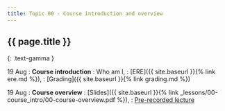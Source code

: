 ```yaml
---
title: Topic 00 - Course introduction and overview
---
```


## {{ page.title }}
{: .text-gamma }

19 Aug
: **Course introduction**
  : Who am I,
  : [ERE]({{ site.baseurl }}{% link ere.md %}),
  : [Grading]({{ site.baseurl }}{% link grading.md %})

19 Aug
: **Course overview**
  : [Slides]({{ site.baseurl }}{% link _lessons/00-course_intro/00-course-overview.pdf %}),
  : [Pre-recorded lecture](https://www.youtube.com/playlist?list=PLeIbBi3CwMZwtZLp1C0jv1mmXL5wTWZ6k)
